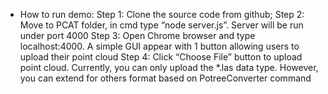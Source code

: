 - How to run demo:
Step 1: Clone the source code from github;
Step 2: Move to PCAT folder, in cmd type “node server.js”. Server will be run under port 4000
Step 3: Open Chrome browser and type localhost:4000. A simple GUI appear with 1 button allowing users to upload their point cloud
Step 4: Click “Choose File” button to upload point cloud. Currently, you can only upload the *.las data type. However, you can extend for others format based on PotreeConverter command
